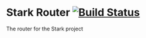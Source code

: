 # Stark Router [![Build Status](https://travis-ci.org/stark-php/router.svg?branch=master)](https://travis-ci.org/stark-php/router)
The router for the Stark project
